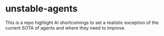 # unstable-agents
This is a repo highlight AI shortcomings to set a realistic exception of the current SOTA of agents and where they need to improve.
